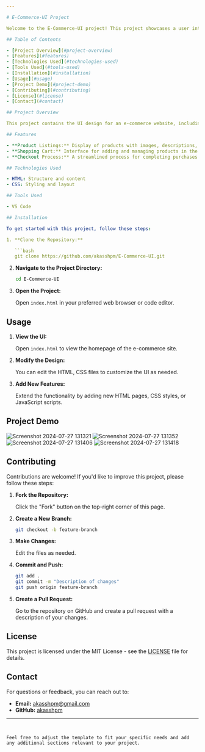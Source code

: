 ```yaml
---

# E-Commerce-UI Project

Welcome to the E-Commerce-UI project! This project showcases a user interface design for an online shopping platform. 

## Table of Contents

- [Project Overview](#project-overview)
- [Features](#features)
- [Technologies Used](#technologies-used)
- [Tools Used](#tools-used)
- [Installation](#installation)
- [Usage](#usage)
- [Project Demo](#project-demo)
- [Contributing](#contributing)
- [License](#license)
- [Contact](#contact)

## Project Overview

This project contains the UI design for an e-commerce website, including pages such as the home page, product listings, and shopping cart. The design focuses on providing a user-friendly and visually appealing experience for online shoppers.

## Features

- **Product Listings:** Display of products with images, descriptions, and prices.
- **Shopping Cart:** Interface for adding and managing products in the cart.
- **Checkout Process:** A streamlined process for completing purchases.

## Technologies Used

- HTML: Structure and content
- CSS: Styling and layout

## Tools Used

- VS Code 

## Installation

To get started with this project, follow these steps:

1. **Clone the Repository:**

   ```bash
   git clone https://github.com/akasshpm/E-Commerce-UI.git
   ```

2. **Navigate to the Project Directory:**

   ```bash
   cd E-Commerce-UI
   ```

3. **Open the Project:**

   Open `index.html` in your preferred web browser or code editor.

## Usage

1. **View the UI:**

   Open `index.html` to view the homepage of the e-commerce site.

2. **Modify the Design:**

   You can edit the HTML, CSS files to customize the UI as needed.

3. **Add New Features:**

   Extend the functionality by adding new HTML pages, CSS styles, or JavaScript scripts.

## Project Demo 

![Screenshot 2024-07-27 131321](https://github.com/user-attachments/assets/590ff0be-851b-4274-9670-ee1be6b3c61d)
![Screenshot 2024-07-27 131352](https://github.com/user-attachments/assets/ede26c2c-3c70-44fb-adaa-835dca95021e)
![Screenshot 2024-07-27 131406](https://github.com/user-attachments/assets/0bfe9ff9-3329-49c6-9ba5-2b376289db26)
![Screenshot 2024-07-27 131418](https://github.com/user-attachments/assets/188ac61d-63a4-4d7a-be47-fb4c694a6476)


## Contributing

Contributions are welcome! If you'd like to improve this project, please follow these steps:

1. **Fork the Repository:**

   Click the "Fork" button on the top-right corner of this page.

2. **Create a New Branch:**

   ```bash
   git checkout -b feature-branch
   ```

3. **Make Changes:**

   Edit the files as needed.

4. **Commit and Push:**

   ```bash
   git add .
   git commit -m "Description of changes"
   git push origin feature-branch
   ```

5. **Create a Pull Request:**

   Go to the repository on GitHub and create a pull request with a description of your changes.

## License

This project is licensed under the MIT License - see the [LICENSE](LICENSE) file for details.

## Contact

For questions or feedback, you can reach out to:

- **Email:** akasshpm@gmail.com
- **GitHub:** [akasshpm](https://github.com/akasshpm)

---
```


Feel free to adjust the template to fit your specific needs and add any additional sections relevant to your project.

